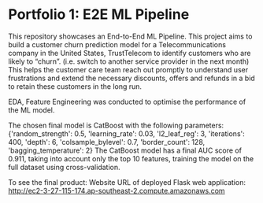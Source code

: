 # Portfolio 1: E2E ML Pipeline

This repository showcases an End-to-End ML Pipeline. This project aims to build a customer churn prediction model for a Telecommunications company in the United States, TrustTelecom to identify customers who are likely to “churn”. (i.e. switch to another service provider in the next month) 
This helps the customer care team reach out promptly to understand user frustrations and extend the necessary discounts, offers and refunds in a bid to retain these customers in the long run.

EDA, Feature Engineering was conducted to optimise the performance of the ML model. 

The chosen final model is CatBoost with the following parameters:
{'random_strength': 0.5, 'learning_rate': 0.03, 'l2_leaf_reg': 3, 'iterations': 400, 'depth': 6, 'colsample_bylevel': 0.7, 'border_count': 128, 'bagging_temperature': 2}
The CatBoost model has a final AUC score of 0.911, taking into account only the top 10 features, training the model on the full dataset using cross-validation.

To see the final product:
Website URL of deployed Flask web application: http://ec2-3-27-115-174.ap-southeast-2.compute.amazonaws.com 

